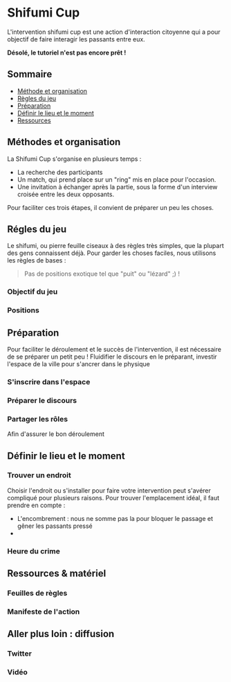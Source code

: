 # Shifumi Cup

L'intervention shifumi cup est une action d'interaction citoyenne qui a pour objectif de faire interagir les passants entre eux.

**Désolé, le tutoriel n'est pas encore prêt !**

## Sommaire

- [Méthode et organisation](https://github.com/ragondinsheureux/shifumi/blob/master/README.md#méthodes-et-organisation)
- [Règles du jeu](https://github.com/ragondinsheureux/shifumi/blob/master/README.md#régles-du-jeu)
- [Préparation](https://github.com/ragondinsheureux/shifumi/blob/master/README.md#préparation)
- [Définir le lieu et le moment](https://github.com/ragondinsheureux/shifumi/blob/master/README.md#définir-le-lieu-et-le-moment)
- [Ressources](https://github.com/ragondinsheureux/shifumi/blob/master/README.md#aller-plus-loin--diffusion)

## Méthodes et organisation
La Shifumi Cup s'organise en plusieurs temps :
 - La recherche des participants 
 - Un match, qui prend place sur un "ring" mis en place pour l'occasion.
 - Une invitation à échanger après la partie, sous la forme d'un interview croisée entre les deux opposants.
 
Pour faciliter ces trois étapes, il convient de préparer un peu les choses.
 
 
## Régles du jeu
Le shifumi, ou pierre feuille ciseaux à des règles très simples, que la plupart des gens connaissent déjà.
Pour garder les choses faciles, nous utilisons les règles de bases : 
> Pas de positions exotique tel que "puit" ou "lézard" ;) !

### Objectif du jeu



### Positions


## Préparation

Pour faciliter le déroulement et le succès de l'intervention, il est nécessaire de se préparer un petit peu !
Fluidifier le discours en le préparant, investir l'espace de la ville pour s'ancrer dans le physique 
### S'inscrire dans l'espace

### Préparer le discours

### Partager les rôles

Afin d'assurer le bon déroulement 


## Définir le lieu et le moment
### Trouver un endroit 
Choisir l'endroit ou s'installer pour faire votre intervention peut s'avérer compliqué pour plusieurs raisons.
Pour trouver l'emplacement idéal, il faut prendre en compte :
 - L'encombrement : nous ne somme pas la pour bloquer le passage et gêner les passants pressé 
 - 

### Heure du crime

## Ressources & matériel
### Feuilles de règles
### Manifeste de l'action

## Aller plus loin : diffusion

### Twitter

### Vidéo
